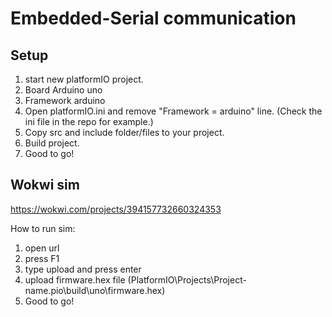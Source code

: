 # Embedded-Serial communication

## Setup
1. start new platformIO project.
2. Board Arduino uno
3. Framework arduino
4. Open platformIO.ini and remove "Framework = arduino" line. (Check the ini file in the repo for example.)
5. Copy src and include folder/files to your project.
6. Build project.
7. Good to go!


## Wokwi sim
https://wokwi.com/projects/394157732660324353

How to run sim:
1. open url
2. press F1
3. type upload and press enter
4. upload firmware.hex file (PlatformIO\Projects\Project-name\.pio\build\uno\firmware.hex)
5. Good to go!
